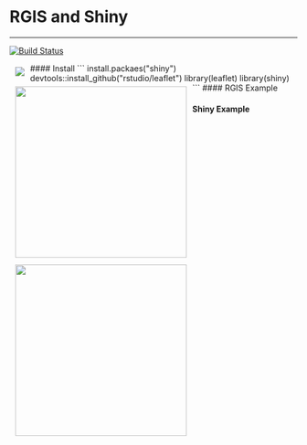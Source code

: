 # RGIS and Shiny 

<hr>

[![Build Status](https://travis-ci.org/benpickles/peity.svg?branch=master)](http://leafletjs.com/)

<a href="http://leafletjs.com/"><img src="http://leafletjs.com/docs/images/logo.png" align="left" hspace="10" vspace="6" hight="100"></a>
<p>
#### Install 
```
install.packaes("shiny")
devtools::install_github("rstudio/leaflet")
library(leaflet)
library(shiny)
```
#### RGIS Example 
<img src="https://raw.githubusercontent.com/rippleblue/RGIS/master/RGIS.jpg" align="left" hspace="10" vspace="6" height="300">

#### Shiny Example 
<img src="https://raw.githubusercontent.com/rippleblue/RGIS/master/RShnyGIS.jpg" align="left" hspace="10" vspace="6" height="300">



